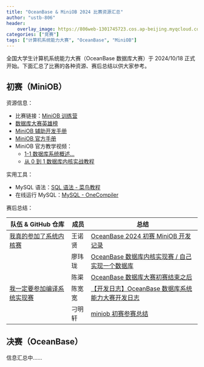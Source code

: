 ```yaml
---
title: "OceanBase & MiniOB 2024 比赛资源汇总"
author: "ustb-806"
header:
    overlay_image: https://806web-1301745723.cos.ap-beijing.myqcloud.com/web/blogs-banner.jpg
categories: ["竞赛"]
tags: ["计算机系统能力大赛", "OceanBase", "MiniOB"]
---
```


全国大学生计算机系统能力大赛（OceanBase 数据库大赛）于 2024/10/18 正式开始。下面汇总了比赛的各种资源、赛后总结以供大家参考。

## 初赛（MiniOB）

资源信息：

- 比赛链接：[MiniOB 训练营](https://open.oceanbase.com/train?questionId=600010)
- [数据库大赛英雄榜](https://open.oceanbase.com/competition/armory)
- [MiniOB 辅助开发手册](https://oceanbase.github.io/miniob/)
- [MiniOB 官方手册](https://www.oceanbase.com/docs/-developer-quickstart-10000000000627360)
- MiniOB 官方教学视频：
  - [1-1 数据库系统概述...](https://www.oceanbase.com/video/9000654)
  - [从 0 到 1 数据库内核实战教程](https://open.oceanbase.com/activities/4921877?id=4921946)

实用工具：

- MySQL 语法：[SQL 语法 - 菜鸟教程](https://www.runoob.com/sql/sql-syntax.html)
- 在线运行 MySQL：[MySQL - OneCompiler](https://onecompiler.com/mysql/)

赛后总结：

| 队伍 & GitHub 仓库                                                  | 成员   | 总结                                                                                                                                                                                                                                                    |
| ------------------------------------------------------------------- | ------ | ------------------------------------------------------------------------------------------------------------------------------------------------------------------------------------------------------------------------------------------------------- |
| [我真的参加了系统内核赛](https://github.com/bosswnx/miniob-2024)    | 王诺贤 | [OceanBase 2024 初赛 MiniOB 开发记录](https://zhuanlan.zhihu.com/p/5953505884)                                                                                                                                                                          |
|                                                                     | 廖玮珑 | [OceanBase 数据库内核实现赛 / 自己实现一个数据库](https://blog.soulter.top/posts/2024-oceanbase-database.html)                                                                                                                                          |
|                                                                     | 陈渠   | [OceanBase 数据库大赛初赛结束之后](https://blog.virtualfuture.top/posts/miniob/)                                                                                                                                                                        |
| [我一定要参加编译系统实现赛](https://github.com/SaZiKK/miniob-2024) | 陈宽宽 | [【开发日志】OceanBase 数据库系统能力大赛开发日志](https://sazikk.github.io/posts/%E5%BC%80%E5%8F%91%E6%97%A5%E5%BF%97-OceanBase%E6%95%B0%E6%8D%AE%E5%BA%93%E7%B3%BB%E7%BB%9F%E8%83%BD%E5%8A%9B%E5%A4%A7%E8%B5%9B%E5%BC%80%E5%8F%91%E6%97%A5%E5%BF%97/) |
|                                                                     | 刁明轩 | [miniob 初赛参赛总结](https://dmx20070206.github.io/2024/11/11/miniob/)                                                                                                                                                                                 |

## 决赛（OceanBase）

信息汇总中……
